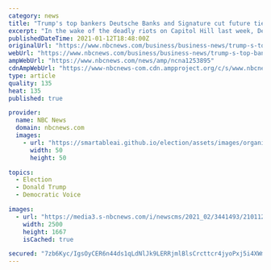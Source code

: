 ```yaml
---
category: news
title: "Trump's top bankers Deutsche Banks and Signature cut future ties"
excerpt: "In the wake of the deadly riots on Capitol Hill last week, Deutsche Bank and Signature Bank have said they are cutting future ties with President Donald Trump. That could leave the president personally on the hook for millions of dollars when several large loans he has personally guaranteed come due in the next two years."
publishedDateTime: 2021-01-12T18:48:00Z
originalUrl: "https://www.nbcnews.com/business/business-news/trump-s-top-bankers-deutsche-banks-signature-cut-future-ties-n1253895"
webUrl: "https://www.nbcnews.com/business/business-news/trump-s-top-bankers-deutsche-banks-signature-cut-future-ties-n1253895"
ampWebUrl: "https://www.nbcnews.com/news/amp/ncna1253895"
cdnAmpWebUrl: "https://www-nbcnews-com.cdn.ampproject.org/c/s/www.nbcnews.com/news/amp/ncna1253895"
type: article
quality: 135
heat: 135
published: true

provider:
  name: NBC News
  domain: nbcnews.com
  images:
    - url: "https://smartableai.github.io/election/assets/images/organizations/nbcnews.com-50x50.jpg"
      width: 50
      height: 50

topics:
  - Election
  - Donald Trump
  - Democratic Voice

images:
  - url: "https://media3.s-nbcnews.com/i/newscms/2021_02/3441493/210112-deutsche-bank-se-1035a_81623fdd8acbbe2a62e11ba9b949db39.jpg"
    width: 2500
    height: 1667
    isCached: true

secured: "7zb6Kyc/IgsOyCER6n44ds1qLdNlJk9LERRjmlBlsCrcttcr4jyoPxj5i4XWmsj27ESiuWHcN4sttGUNGahCSpFBK9LbLwJn/gqW38ukPa7dvKuzdPwMEQWr2O+Kcyget39lbUaB7x/K12OeoWQu1ks2CX/CNuOUXC3oWKk9ocufTGFvXiCy3UMTw6ddWnHuaV1+XrPK9xoMgaXRy2itoXhWRVcwf16wsDMYpuHaYxVyYENVYIM/RT2+SX3ULf85ml0Bl1K3zyt/eLU/QSa4KKpLVmgM4Lg/jEsnGK2AsME9nh5PUJ0SIQPlKx+JnK2fiLB5pXVg4KXnktTgHvNGrMjLQga03BE2649DP2lO4Jc=;UFgmHkkFZd6DwdJMrPdrTA=="
---
```


